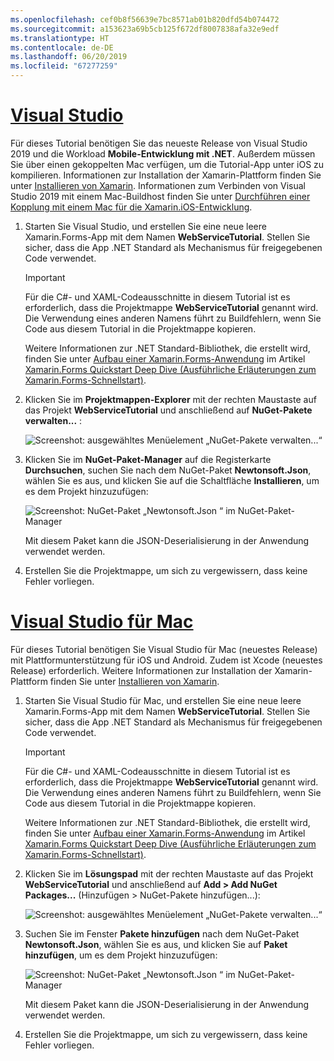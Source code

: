 ```yaml
---
ms.openlocfilehash: cef0b8f56639e7bc8571ab01b820dfd54b074472
ms.sourcegitcommit: a153623a69b5cb125f672df8007838afa32e9edf
ms.translationtype: HT
ms.contentlocale: de-DE
ms.lasthandoff: 06/20/2019
ms.locfileid: "67277259"
---
```

# <a name="visual-studiotabvswin"></a>[Visual Studio](#tab/vswin)

Für dieses Tutorial benötigen Sie das neueste Release von Visual Studio 2019 und die Workload **Mobile-Entwicklung mit .NET**. Außerdem müssen Sie über einen gekoppelten Mac verfügen, um die Tutorial-App unter iOS zu kompilieren. Informationen zur Installation der Xamarin-Plattform finden Sie unter [Installieren von Xamarin](~/get-started/installation/index.md). Informationen zum Verbinden von Visual Studio 2019 mit einem Mac-Buildhost finden Sie unter [Durchführen einer Kopplung mit einem Mac für die Xamarin.iOS-Entwicklung](~/ios/get-started/installation/windows/connecting-to-mac/index.md).

1. Starten Sie Visual Studio, und erstellen Sie eine neue leere Xamarin.Forms-App mit dem Namen **WebServiceTutorial**. Stellen Sie sicher, dass die App .NET Standard als Mechanismus für freigegebenen Code verwendet.

    > [!IMPORTANT]
    > Für die C#- und XAML-Codeausschnitte in diesem Tutorial ist es erforderlich, dass die Projektmappe **WebServiceTutorial** genannt wird. Die Verwendung eines anderen Namens führt zu Buildfehlern, wenn Sie Code aus diesem Tutorial in die Projektmappe kopieren.

    Weitere Informationen zur .NET Standard-Bibliothek, die erstellt wird, finden Sie unter [Aufbau einer Xamarin.Forms-Anwendung](~/get-started/first-app/index.md) im Artikel [Xamarin.Forms Quickstart Deep Dive (Ausführliche Erläuterungen zum Xamarin.Forms-Schnellstart)](~/get-started/first-app/index.md).

1. Klicken Sie im **Projektmappen-Explorer** mit der rechten Maustaste auf das Projekt **WebServiceTutorial** und anschließend auf **NuGet-Pakete verwalten...** :

    ![Screenshot: ausgewähltes Menüelement „NuGet-Pakete verwalten...“](../images/vs/add-nuget-packages.png "Menüelement „NuGet-Pakete verwalten...“")

1. Klicken Sie im **NuGet-Paket-Manager** auf die Registerkarte **Durchsuchen**, suchen Sie nach dem NuGet-Paket **Newtonsoft.Json**, wählen Sie es aus, und klicken Sie auf die Schaltfläche **Installieren**, um es dem Projekt hinzuzufügen:

    ![Screenshot: NuGet-Paket „Newtonsoft.Json “ im NuGet-Paket-Manager](../images/vs/add-package.png "NuGet-Paket „Newtonsoft.Json“")

    Mit diesem Paket kann die JSON-Deserialisierung in der Anwendung verwendet werden.

1. Erstellen Sie die Projektmappe, um sich zu vergewissern, dass keine Fehler vorliegen.

# <a name="visual-studio-for-mactabvsmac"></a>[Visual Studio für Mac](#tab/vsmac)

Für dieses Tutorial benötigen Sie Visual Studio für Mac (neuestes Release) mit Plattformunterstützung für iOS und Android. Zudem ist Xcode (neuestes Release) erforderlich. Weitere Informationen zur Installation der Xamarin-Plattform finden Sie unter [Installieren von Xamarin](~/get-started/installation/index.md).

1. Starten Sie Visual Studio für Mac, und erstellen Sie eine neue leere Xamarin.Forms-App mit dem Namen **WebServiceTutorial**. Stellen Sie sicher, dass die App .NET Standard als Mechanismus für freigegebenen Code verwendet.

    > [!IMPORTANT]
    > Für die C#- und XAML-Codeausschnitte in diesem Tutorial ist es erforderlich, dass die Projektmappe **WebServiceTutorial** genannt wird. Die Verwendung eines anderen Namens führt zu Buildfehlern, wenn Sie Code aus diesem Tutorial in die Projektmappe kopieren.

    Weitere Informationen zur .NET Standard-Bibliothek, die erstellt wird, finden Sie unter [Aufbau einer Xamarin.Forms-Anwendung](~/get-started/first-app/index.md) im Artikel [Xamarin.Forms Quickstart Deep Dive (Ausführliche Erläuterungen zum Xamarin.Forms-Schnellstart)](~/get-started/first-app/index.md).

1. Klicken Sie im **Lösungspad** mit der rechten Maustaste auf das Projekt **WebServiceTutorial** und anschließend auf **Add > Add NuGet Packages...** (Hinzufügen > NuGet-Pakete hinzufügen...):

    ![Screenshot: ausgewähltes Menüelement „NuGet-Pakete verwalten...“](../images/vsmac/add-nuget-packages.png "Menüelement „NuGet-Pakete verwalten...“")

1. Suchen Sie im Fenster **Pakete hinzufügen** nach dem NuGet-Paket **Newtonsoft.Json**, wählen Sie es aus, und klicken Sie auf **Paket hinzufügen**, um es dem Projekt hinzuzufügen:

    ![Screenshot: NuGet-Paket „Newtonsoft.Json “ im NuGet-Paket-Manager](../images/vsmac/add-package.png "NuGet-Paket „Newtonsoft.Json“")

    Mit diesem Paket kann die JSON-Deserialisierung in der Anwendung verwendet werden.

1. Erstellen Sie die Projektmappe, um sich zu vergewissern, dass keine Fehler vorliegen.
